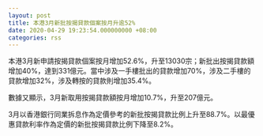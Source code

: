 ```yaml
---
layout: post
title: 本港3月新批按揭貸款個案按月升逾52%
date: 2020-04-29 19:23:54.000000000 +08:00
categories: rss
---
```


本港3月新申請按揭貸款個案按月增加52.6%，升至13030宗；新批出按揭貸款額增加40%，達到331億元。當中涉及一手樓批出的貸款增加70%，涉及二手樓的貸款增加32%，涉及轉按的貸款則增加35.4%。

數據又顯示，3月新取用按揭貸款額按月增加10.7%，升至207億元。

3月以香港銀行同業拆息作為定價參考的新批按揭貸款比例上升至88.7%。以最優惠貸款利率作為定價的新批按揭貸款比例下降至8.2%。
